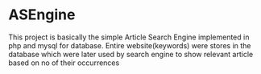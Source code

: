 # ASEngine

This project is basically the simple Article Search Engine implemented in php and mysql for database.
Entire website(keywords) were stores in the database which were later used by search engine to show relevant
article based on no of their occurrences 
